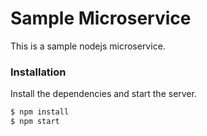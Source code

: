 # Sample Microservice

This is a sample nodejs microservice.

### Installation

Install the dependencies and start the server.

```sh
$ npm install
$ npm start
```